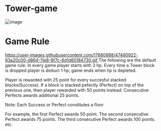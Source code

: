 # Tower-game
![image](https://github.com/user-attachments/assets/5630a795-2489-4d18-bfe5-4815dcd9c0dd)
# Game Rule
[https://user-images.githubusercontent.com/17680888/47480922-93a20c00-d864-11e8-8f7c-6d1d60184730.gif
](https://user-images.githubusercontent.com/17680888/47480922-93a20c00-d864-11e8-8f7c-6d1d60184730.gif)
The following are the default game rule:
In every game player starts with 3 hp. Every time a Tower block is dropped player is deduct 1 hp; game ends when hp is depleted.

Player is rewarded with 25 point for every succesful stacked blocks(Success). If a block is stacked pefectly (Perfect) on top of the previous one, then player rewarded with 50 points instead. Consecutive Perfects awards additional 25 points.

Note: Each Success or Perfect constitutes a floor

For example, the first Perfect awards 50 point. The second consecutive Perfect awards 75 points. The third consecutive Perfect awards 100 points. etc.
